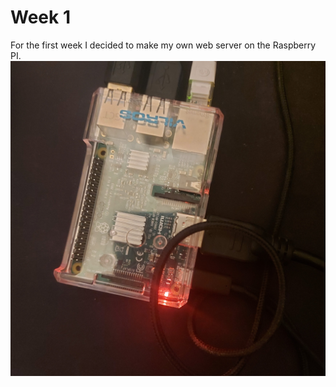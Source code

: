 # Week 1

For the first week I decided to make my own web server on the Raspberry PI.
![Web Server on the Raspberry PI](20200522_215827-min.jpg "The Web Server")
